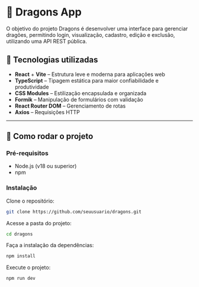 # 🐉 Dragons App

O objetivo do projeto Dragons é desenvolver uma interface para gerenciar dragões, permitindo login, visualização, cadastro, edição e exclusão, utilizando uma API REST pública.

## 🔧 Tecnologias utilizadas

- **React** + **Vite** – Estrutura leve e moderna para aplicações web
- **TypeScript** – Tipagem estática para maior confiabilidade e produtividade
- **CSS Modules** – Estilização encapsulada e organizada
- **Formik** – Manipulação de formulários com validação
- **React Router DOM** – Gerenciamento de rotas
- **Axios** – Requisições HTTP

---

## 🚀 Como rodar o projeto

### Pré-requisitos

- Node.js (v18 ou superior)
- npm

### Instalação

Clone o repositório:

```bash
git clone https://github.com/seuusuario/dragons.git
```

Acesse a pasta do projeto:

```bash
cd dragons
```

Faça a instalação da dependências:

```bash
npm install
```

Execute o projeto:

```bash
npm run dev
```

